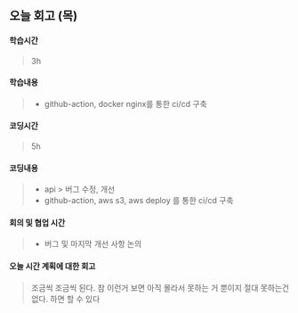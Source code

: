 ## 오늘 회고 (목)

#### 학습시간   
> 3h

#### 학습내용   
> * github-action, docker nginx를 통한 ci/cd 구축

#### 코딩시간
> 5h

#### 코딩내용
> * api > 버그 수정, 개선
> * github-action, aws s3, aws deploy 를 통한 ci/cd 구축

#### 회의 및 협업 시간
> * 버그 및 마지막 개선 사항 논의

#### 오늘 시간 계획에 대한 회고
> 조금씩 조금씩 된다.
> 참 이런거 보면 아직 몰라서 못하는 거 뿐이지
> 절대 못하는건 없다. 
> 하면 할 수 있다
